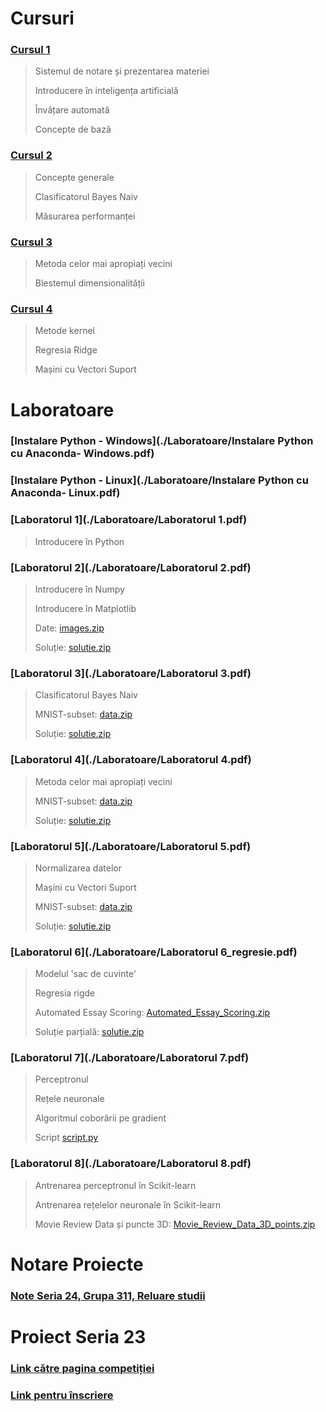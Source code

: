 
# Cursuri

### [Cursul 1](./Cursuri/Curs1.pptx)
 
  > Sistemul de notare și prezentarea materiei
  >
  > Introducere în inteligența artificială
  >
  > Învățare automată
  >
  > Concepte de bază

### [Cursul 2](./Cursuri/Curs2.pptx)
 
  > Concepte generale
  >
  > Clasificatorul Bayes Naiv
  >
  > Măsurarea performanței
  
### [Cursul 3](./Cursuri/Curs3.pptx)
 
  > Metoda celor mai apropiați vecini
  >
  > Blestemul dimensionalității

### [Cursul 4](./Cursuri/Curs4.pptx)
 
  > Metode kernel
  >
  > Regresia Ridge
  >
  > Mașini cu Vectori Suport
  
# Laboratoare

### [Instalare Python - Windows](./Laboratoare/Instalare Python cu Anaconda- Windows.pdf)
### [Instalare Python - Linux](./Laboratoare/Instalare Python cu Anaconda- Linux.pdf)
### [Laboratorul 1](./Laboratoare/Laboratorul 1.pdf)

 > Introducere în Python
 
### [Laboratorul 2](./Laboratoare/Laboratorul 2.pdf)

 > Introducere în Numpy
 >
 > Introducere în Matplotlib
 >
 > Date: [images.zip](./Data/Laboratorul_2/images.zip)
 >
 > Soluție: [solutie.zip](./solutii/solutie_lab2.zip)
 
### [Laboratorul 3](./Laboratoare/Laboratorul 3.pdf)

 > Clasificatorul Bayes Naiv
 > 
 > MNIST-subset: [data.zip](./Data/MNIST-subset/data.zip)
 >
 > Soluție: [solutie.zip](./solutii/solutie_lab3.zip)
 
### [Laboratorul 4](./Laboratoare/Laboratorul 4.pdf)

 > Metoda celor mai apropiați vecini
 >  
 > MNIST-subset: [data.zip](./Data/MNIST-subset/data.zip)
 >
 > Soluție: [solutie.zip](./solutii/solutie_lab4.zip)
 
### [Laboratorul 5](./Laboratoare/Laboratorul 5.pdf)

 > Normalizarea datelor
 > 
 > Mașini cu Vectori Suport  
 >
 > MNIST-subset: [data.zip](./Data/MNIST-subset/data.zip)
 >
 > Soluție: [solutie.zip](./solutii/solutie_lab5.zip)

### [Laboratorul 6](./Laboratoare/Laboratorul 6_regresie.pdf)

 > Modelul 'sac de cuvinte'
 > 
 > Regresia rigde
 >
 > Automated Essay Scoring: [Automated_Essay_Scoring.zip](./Data/Automated_Essay_Scoring/Data.zip)
 >
 > Soluție parțială: [solutie.zip](./solutii/lab_6_solutie_partiala.zip)
 
### [Laboratorul 7](./Laboratoare/Laboratorul 7.pdf)

 > Perceptronul
 >
 > Rețele neuronale
 >
 > Algoritmul coborârii pe gradient 
 >
 > Script [script.py](./solutii/lab7.py)
 
### [Laboratorul 8](./Laboratoare/Laboratorul 8.pdf)

 > Antrenarea perceptronul în Scikit-learn
 >
 > Antrenarea rețelelor neuronale în Scikit-learn
 >
 > Movie Review Data și puncte 3D: [Movie_Review_Data_3D_points.zip](./Data/Laboratorul_8/lab8_scripts_and_data.zip) 
 
# Notare Proiecte

### [Note Seria 24, Grupa 311, Reluare studii](./Note/Note-proiect-24-2019.pdf)

# Proiect Seria 23

### [Link către pagina competiției](https://www.kaggle.com/c/ml-unibuc-2019-23)
### [Link pentru înscriere](https://www.kaggle.com/t/d1952e556a8049ae9b969f38799bd5d6)

